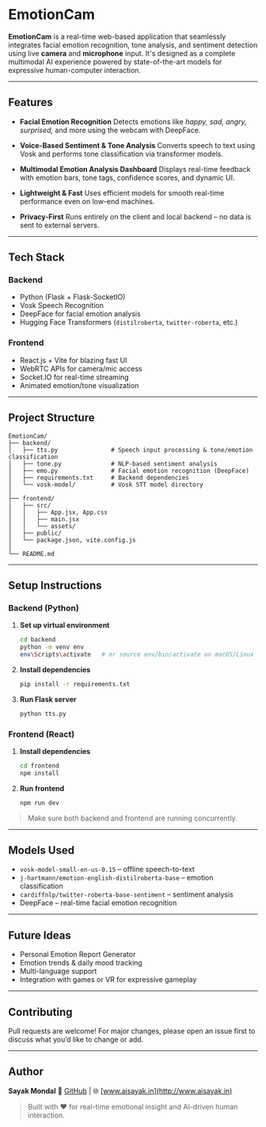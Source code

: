 #  EmotionCam

**EmotionCam** is a real-time web-based application that seamlessly integrates facial emotion recognition, tone analysis, and sentiment detection using live **camera** and **microphone** input. It's designed as a complete multimodal AI experience powered by state-of-the-art models for expressive human-computer interaction.

---

##  Features

*  **Facial Emotion Recognition**
  Detects emotions like *happy, sad, angry, surprised,* and more using the webcam with DeepFace.

*  **Voice-Based Sentiment & Tone Analysis**
  Converts speech to text using Vosk and performs tone classification via transformer models.

*  **Multimodal Emotion Analysis Dashboard**
  Displays real-time feedback with emotion bars, tone tags, confidence scores, and dynamic UI.

*  **Lightweight & Fast**
  Uses efficient models for smooth real-time performance even on low-end machines.

*  **Privacy-First**
  Runs entirely on the client and local backend – no data is sent to external servers.

---

##  Tech Stack

###  Backend

* Python (Flask + Flask-SocketIO)
* Vosk Speech Recognition
* DeepFace for facial emotion analysis
* Hugging Face Transformers (`distilroberta`, `twitter-roberta`, etc.)

###  Frontend

* React.js + Vite for blazing fast UI
* WebRTC APIs for camera/mic access
* Socket.IO for real-time streaming
* Animated emotion/tone visualization

---

##  Project Structure

```
EmotionCam/
├── backend/
│   ├── tts.py               # Speech input processing & tone/emotion classification
│   ├── tone.py              # NLP-based sentiment analysis
│   ├── emo.py               # Facial emotion recognition (DeepFace)
│   ├── requirements.txt     # Backend dependencies
│   └── vosk-model/          # Vosk STT model directory
│
├── frontend/
│   ├── src/
│   │   ├── App.jsx, App.css
│   │   ├── main.jsx
│   │   └── assets/
│   ├── public/
│   └── package.json, vite.config.js
│
└── README.md
```

---

##  Setup Instructions

###  Backend (Python)

1. **Set up virtual environment**

   ```bash
   cd backend
   python -m venv env
   env\Scripts\activate   # or source env/bin/activate on macOS/Linux
   ```

2. **Install dependencies**

   ```bash
   pip install -r requirements.txt
   ```

3. **Run Flask server**

   ```bash
   python tts.py
   ```

###  Frontend (React)

1. **Install dependencies**

   ```bash
   cd frontend
   npm install
   ```

2. **Run frontend**

   ```bash
   npm run dev
   ```

> Make sure both backend and frontend are running concurrently.

---


##  Models Used

*  `vosk-model-small-en-us-0.15` – offline speech-to-text
*  `j-hartmann/emotion-english-distilroberta-base` – emotion classification
*  `cardiffnlp/twitter-roberta-base-sentiment` – sentiment analysis
*  DeepFace – real-time facial emotion recognition

---

##  Future Ideas

*  Personal Emotion Report Generator
*  Emotion trends & daily mood tracking
*  Multi-language support
*  Integration with games or VR for expressive gameplay

---

##  Contributing

Pull requests are welcome! For major changes, please open an issue first to discuss what you’d like to change or add.


---

##  Author

**Sayak Mondal**
🔗 [GitHub](https://github.com/ElixerAxiomCalculus) | 🌐 [www.aisayak.in](http://www.aisayak.in)

> Built with ❤️ for real-time emotional insight and AI-driven human interaction.
